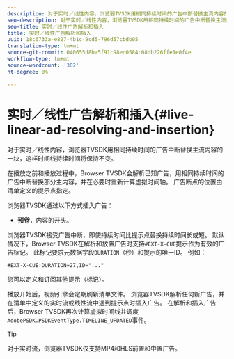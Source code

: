 ```yaml
---
description: 对于实时／线性内容，浏览器TVSDK用相同持续时间的广告中断替换主流内容的一块，这样时间线持续时间将保持不变。
seo-description: 对于实时／线性内容，浏览器TVSDK用相同持续时间的广告中断替换主流内容的一块，这样时间线持续时间将保持不变。
seo-title: 实时／线性广告解析和插入
title: 实时／线性广告解析和插入
uuid: 18c6733a-e827-4b1c-9cd5-796d57cbdb05
translation-type: tm+mt
source-git-commit: 040655d8ba5f91c98ed0584c08db226ffe1e0f4e
workflow-type: tm+mt
source-wordcount: '302'
ht-degree: 0%

---
```



# 实时／线性广告解析和插入{#live-linear-ad-resolving-and-insertion}

对于实时／线性内容，浏览器TVSDK用相同持续时间的广告中断替换主流内容的一块，这样时间线持续时间将保持不变。

在播放之前和播放过程中，Browser TVSDK会解析已知广告，用相同持续时间的广告中断替换部分主内容，并在必要时重新计算虚拟时间轴。 广告断点的位置由清单定义的提示点指定。

浏览器TVSDK通过以下方式插入广告：

* **预卷**，内容的开头。

浏览器TVSDK接受广告中断，即使持续时间比提示点替换持续时间长或短。 默认情况下，Browser TVSDK在解析和放置广告时支持`#EXT-X-CUE`提示作为有效的广告标记。 此标记要求元数据字段`DURATION`（秒）和提示的唯一ID。 例如：

```
#EXT-X-CUE:DURATION=27,ID="..."
```

您可以定义和订阅其他提示（标记）。

播放开始后，视频引擎会定期刷新清单文件。 浏览器TVSDK解析任何新广告，并在清单中定义的实时流或线性流中遇到提示点时插入广告。 在解析和插入广告后，Browser TVSDK再次计算虚拟时间线并调度`AdobePSDK.PSDKEventType.TIMELINE_UPDATED`事件。

>[!TIP]
>
>对于实时流，浏览器TVSDK仅支持MP4和HLS前置和中置广告。

